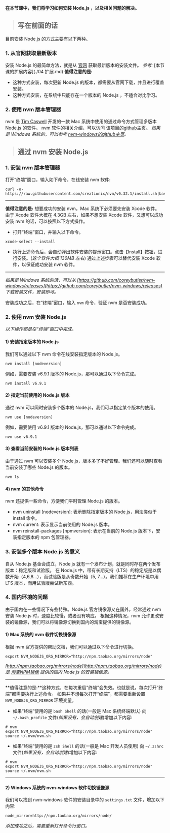 **在本节课中，我们将学习如何安装 Node.js ，以及相关问题的解决。**
> ## 写在前面的话

目前安装 Node.js 的方式主要有以下两种。
### 1. 从官网获取最新版本
安装 Node.js 的最简单方法，就是从 [官网](https://nodejs.org/en/) 获取最新版本的安装文件。
*参考:* [本节课的扩展内容](./04 扩展.md)
**值得注意的是:** 
- 这种方式安装，每次更新 Node.js 的版本，都需要从官网下载，并且进行覆盖安装。
- 这种方式安装，在系统中只能存在一个版本的 Node.js ，不适合对比学习。
### 2. 使用 nvm 版本管理器
nvm 是 [Tim Caswell](https://github.com/creationix) 开发的一款 Mac 系统中使用的通过命令方式管理多版本 Node.js 的软件。
nvm 软件的相关介绍，可以访问 [该项目的github主页](https://github.com/creationix/nvm)。
*如果是 Windows 系统的，可以参考 [nvm-windows的github主页](https://github.com/coreybutler/nvm-windows)。*

> ## 通过 nvm 安装 Node.js

### 1. 安装 nvm 版本管理器
打开“终端”窗口，输入如下命令，在线安装 nvm 软件:
```
curl -o- https://raw.githubusercontent.com/creationix/nvm/v0.32.1/install.sh|bash
```
- - - - -
**值得注意的是:** 想要成功的安装 nvm，Mac 系统下必须要先安装 Xcode 软件。
由于 Xcode 软件大概在 4.3GB 左右，如果不想安装 Xcode 软件，又想可以成功安装 nvm 的话，可以按照以下方式操作。
- 打开“终端”窗口，并输入以下命令。
```
xcode-select --install
```
- 执行上述命令后，会自动弹出软件安装的提示窗口。点击【Install】按钮，进行安装。(*这个软件大概 130MB 左右*)
通过上述步骤可以替代安装 Xcode 软件，以保证成功安装 nvm 软件。
- - - - -
*如果是 Windows 系统的话，可以从 [https://github.com/coreybutler/nvm-windows/releases](https://github.com/coreybutler/nvm-windows/releases) 下载安装文件，安装即可。* 

安装成功之后，在“终端”窗口，输入 `nvm` 命令，验证 nvm 是否安装成功。
### 2. 使用 nvm 安装 Node.js
*以下操作都是在“终端”窗口中完成。*
#### 1) 安装指定版本的 Node.js
我们可以通过以下 nvm 命令在线安装指定版本的 Node.js。
```
nvm install [nodeversion]
```
例如，需要安装 v6.9.1 版本的 Node.js，那可以通过以下命令完成。
```
nvm install v6.9.1
```
#### 2) 指定当前使用的 Node.js 版本
通过 nvm 可以同时安装多个版本的 Node.js，我们可以指定某个版本的使用。
```
nvm use [nodeversion]
```
例如，需要使用 v6.9.1 版本的 Node.js，那可以通过以下命令完成。
```
nvm use v6.9.1
```
#### 3) 查看当前安装的 Node.js 版本列表
由于通过 nvm 可以安装多个 Node.js，版本多了不好管理。我们还可以随时查看当前安装了哪些 Node.js 的版本。
```
nvm ls
```
#### 4) nvm 的其他命令
nvm 还提供一些命令，方便我们平时管理 Node.js 的版本。
- nvm uninstall [nodeversion]: 表示删除指定版本的 Node.js，用法类似于 install 命令。
- nvm current: 表示显示当前使用的 Node.js 版本。
- nvm reinstall-packages [npmversion]: 表示在当前的 Node.js 版本下，安装指定版本的 npm 包管理器。

### 3. 安装多个版本 Node.js 的意义
自从 Node.js 基金会成立，Node.js 就有一个发布计划，就是同时存在两个发布版本：稳定版和试验版。
在 Node.js 中，带有长期支持（LTS）的稳定版是以偶数开始（4,6,8...），而试验版是从奇数开始（5, 7...）。我们推荐在生产环境中用 LTS 版本，而用试验版尝试新东西。

### 4. 国内环境的问题
由于国内在一些情况下有些特殊。Node.js 官方镜像源又在国外，经常通过 nvm 安装 Node.js 时，速度比较慢，或者没有响应。
根据这种情况，nvm 允许更改安装的镜像源，我们可以将镜像源切换到国内的淘宝提供的镜像源。
#### 1) Mac 系统的 nvm 软件切换镜像源
根据 nvm 官方提供的帮助文档，我们可以通过以下命令进行切换。
```
export NVM_NODEJS_ORG_MIRROR="http://npm.taobao.org/mirrors/node"
```
*[http://npm.taobao.org/mirrors/node](http://npm.taobao.org/mirrors/node) 是 [淘宝NPM镜像](https://npm.taobao.org/) 提供的国内 Node.js 的安装镜像源。*
- - - - -
**值得注意的是:**这种方式，在每次重启“终端”会失效。也就是说，每次打开“终端”都需要执行上述命令。
如果并不想每次打开“终端”，都需要重新设置 `NVM_NODEJS_ORG_MIRROR` 环境变量。
- 如果“终端”使用的是 `bash Shell` 的话(一般是 Mac 系统终端默认)
向 `~/.bash_profile` 文件(*如果没有，会自动创建*)增加以下内容:
```
# nvm
export NVM_NODEJS_ORG_MIRROR="http://npm.taobao.org/mirrors/node"
source ~/.nvm/nvm.sh
```
- 如果“终端”使用的是 `zsh Shell` 的话(一般是 Mac 开发人员使用)
向 `~/.zshrc` 文件(*如果没有，会自动创建*)增加以下内容:
```
# nvm
export NVM_NODEJS_ORG_MIRROR="http://npm.taobao.org/mirrors/node"
source ~/.nvm/nvm.sh
```
- - - - -
#### 2) Windows 系统的 nvm-windows 软件切换镜像源
我们可以找到 nvm-windows 软件的安装目录中的 `settings.txt` 文件，增加以下内容:
```
node_mirror=http://npm.taobao.org/mirrors/node/
```
*添加成功之后，需要重新打开命令行窗口。*